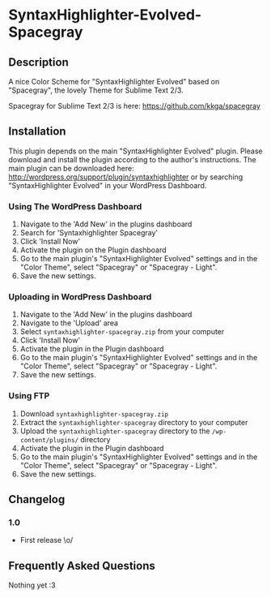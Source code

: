 SyntaxHighlighter-Evolved-Spacegray
===================================

## Description 

A nice Color Scheme for "SyntaxHighlighter Evolved" based on "Spacegray", the lovely Theme  for Sublime Text 2/3.

Spacegray for Sublime Text 2/3 is here: https://github.com/kkga/spacegray

## Installation

This plugin depends on the main "SyntaxHighlighter Evolved" plugin. Please download and install the plugin according to the author's instructions. The main plugin can be downloaded here: http://wordpress.org/support/plugin/syntaxhighlighter or by searching "SyntaxHighlighter Evolved" in your WordPress Dashboard.

### Using The WordPress Dashboard

1. Navigate to the 'Add New' in the plugins dashboard
2. Search for 'Syntaxhighlighter Spacegray'
3. Click 'Install Now'
4. Activate the plugin on the Plugin dashboard
5. Go to the main plugin's "SyntaxHighlighter Evolved" settings and in the "Color Theme", select "Spacegray" or "Spacegray - Light".
6. Save the new settings.

### Uploading in WordPress Dashboard

1. Navigate to the 'Add New' in the plugins dashboard
2. Navigate to the 'Upload' area
3. Select `syntaxhighlighter-spacegray.zip` from your computer
4. Click 'Install Now'
5. Activate the plugin in the Plugin dashboard
6. Go to the main plugin's "SyntaxHighlighter Evolved" settings and in the "Color Theme", select "Spacegray" or "Spacegray - Light".
7. Save the new settings.

### Using FTP 

1. Download `syntaxhighlighter-spacegray.zip`
2. Extract the `syntaxhighlighter-spacegray` directory to your computer
3. Upload the `syntaxhighlighter-spacegray` directory to the `/wp-content/plugins/` directory
4. Activate the plugin in the Plugin dashboard
5. Go to the main plugin's "SyntaxHighlighter Evolved" settings and in the "Color Theme", select "Spacegray" or "Spacegray - Light".
6. Save the new settings.

## Changelog

### 1.0
* First release \o/

## Frequently Asked Questions

Nothing yet :3
